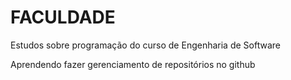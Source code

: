 # FACULDADE
 Estudos sobre programação do curso de Engenharia de Software

Aprendendo fazer gerenciamento de repositórios no github